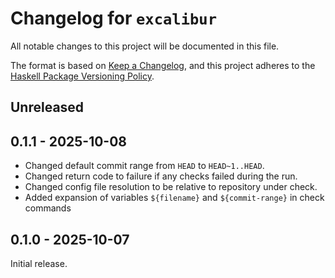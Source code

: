 # Changelog for `excalibur`

All notable changes to this project will be documented in this file.

The format is based on [Keep a Changelog](https://keepachangelog.com/en/1.0.0/),
and this project adheres to the
[Haskell Package Versioning Policy](https://pvp.haskell.org/).

## Unreleased

## 0.1.1 - 2025-10-08

- Changed default commit range from `HEAD` to `HEAD~1..HEAD`.
- Changed return code to failure if any checks failed during the run.
- Changed config file resolution to be relative to repository under check.
- Added expansion of variables `${filename}` and `${commit-range}` in check commands

## 0.1.0 - 2025-10-07

Initial release.
